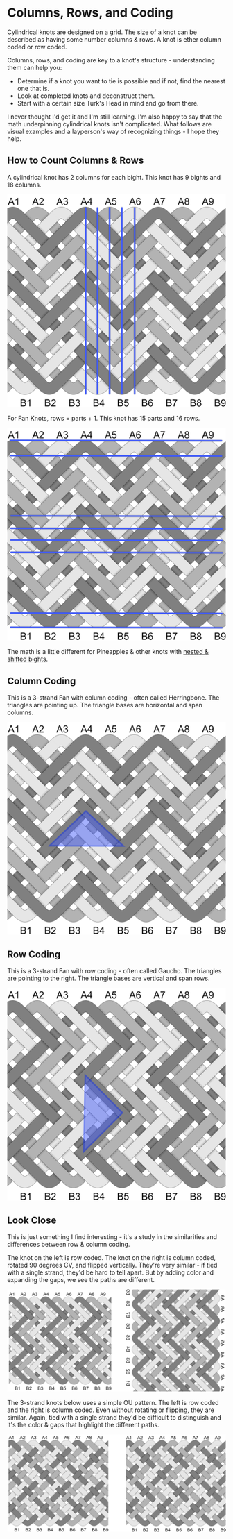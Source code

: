 # Columns, Rows, and Coding

Cylindrical knots are designed on a grid. The size of a knot can be described as having some number columns & rows. A knot is ether column coded or row coded. 

Columns, rows, and coding are key to a knot's structure - understanding them can help you: 

* Determine if a knot you want to tie is possible and if not, find the nearest one that is. 
* Look at completed knots and deconstruct them.
* Start with a certain size Turk's Head in mind and go from there. 

I never thought I'd get it and I'm still learning. I'm also happy to say that the math underpinning cylindrical knots isn't complicated. What follows are visual examples and a layperson's way of recognizing things - I hope they help.

## How to Count Columns & Rows

A cylindrical knot has 2 columns for each bight. This knot has 9 bights and 18 columns.

![](../assets/cylindrical/count_columns.png)


For Fan Knots, rows = parts + 1. This knot has 15 parts and 16 rows. 

![](../assets/cylindrical/count_rows.png)

The math is a little different for Pineapples & other knots with [nested & shifted bights](). 





## Column Coding

This is a 3-strand Fan with column coding - often called Herringbone. The triangles are pointing up. The triangle bases are horizontal and span columns.

![](../assets/cylindrical/coding_code-col.png)

## Row Coding

This is a 3-strand Fan with row coding - often called Gaucho. The triangles are pointing to the right. The triangle bases are vertical and span rows. 

![](../assets/cylindrical/coding_code-row.png)

## Look Close

This is just something I find interesting - it's a study in the similarities and differences between row & column coding.

The knot on the left is row coded. The knot on the right is column coded, rotated 90 degrees CV, and flipped vertically. They're very similar - if tied with a single strand, they'd be hard to tell apart. But by adding color and expanding the gaps, we see the paths are different. 

![](../assets/cylindrical/coding_look-close_gaucho.png)

The 3-strand knots below uses a simple OU pattern. The left is row coded and the right is column coded. Even without rotating or flipping, they are similar. Again, tied with a single strand they'd be difficult to distinguish and it's the color & gaps that highlight the different paths. 

![](../assets/cylindrical/coding_look-close_ou.png)

